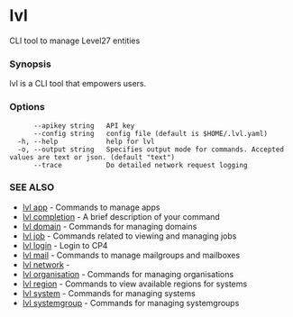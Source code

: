 # lvl

CLI tool to manage Level27 entities

### Synopsis

lvl is a CLI tool that empowers users.

### Options

```
      --apikey string   API key
      --config string   config file (default is $HOME/.lvl.yaml)
  -h, --help            help for lvl
  -o, --output string   Specifies output mode for commands. Accepted values are text or json. (default "text")
      --trace           Do detailed network request logging
```

### SEE ALSO

* [lvl app](lvl_app.md)	 - Commands to manage apps
* [lvl completion](lvl_completion.md)	 - A brief description of your command
* [lvl domain](lvl_domain.md)	 - Commands for managing domains
* [lvl job](lvl_job.md)	 - Commands related to viewing and managing jobs
* [lvl login](lvl_login.md)	 - Login to CP4
* [lvl mail](lvl_mail.md)	 - Commands to manage mailgroups and mailboxes
* [lvl network](lvl_network.md)	 - 
* [lvl organisation](lvl_organisation.md)	 - Commands for managing organisations
* [lvl region](lvl_region.md)	 - Commands to view available regions for systems
* [lvl system](lvl_system.md)	 - Commands for managing systems
* [lvl systemgroup](lvl_systemgroup.md)	 - Commands for managing systemgroups

